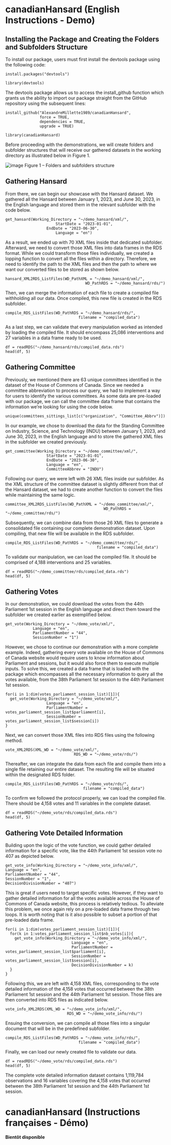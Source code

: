 # canadianHansard (English Instructions - Demo)

## Installing the Package and Creating the Folders and Subfolders Structure
To install our package, users must first install the devtools package using the following code:

```
install.packages("devtools")
  
library(devtools)
```
 
The devtools package allows us to access the install_github function which grants us the ability to import our package straight from the GitHub repository using the subsequent lines:
 
```
install_github("AlexandreMillette1989/canadianHansard",
               force = TRUE,
               dependencies = TRUE,
               upgrade = TRUE)
  
library(canadianHansard)
```

Before proceeding with the demonstrations, we will create folders and subfolder structures that will receive our gathered datasets in the working directory as illustrated below in Figure 1. 

![image](https://github.com/AlexandreMillette1989/canadianHansard/assets/68613987/f97e238c-a355-4a99-a270-5067afd5f741)
Figure 1 – Folders and subfolders structure

## Gathering Hansard
From there, we can begin our showcase with the Hansard dataset. We gathered all the Hansard between January 1, 2023, and June 30, 2023, in the English language and stored them in the relevant subfolder with the code below.

```
get_hansard(Working_Directory = "~/demo_hansard/xml/",
            	      StartDate = "2023-01-01",
           	      EndDate = "2023-06-30",
            	      Language = "en")
```

As a result, we ended up with 70 XML files inside that dedicated subfolder. Afterward, we need to convert those XML files into data frames in the RDS format. While we could transform those files individually, we created a lopping function to convert all the files within a directory. Therefore, we need to identify the path to the XML files and then the path to where we want our converted files to be stored as shown below.

```
hansard_XML2RDS_ListFiles(WD_PathXML = "~/demo_hansard/xml/",
                          		   WD_PathRDS = "~/demo_hansard/rds/")
```

Then, we can merge the information of each file to create a compiled file withholding all our data. Once compiled, this new file is created in the RDS subfolder.

```
compile_RDS_ListFiles(WD_PathRDS = "~/demo_hansard/rds/",
                     		    filename = "compiled_data")
```

As a last step, we can validate that every manipulation worked as intended by loading the compiled file. It should encompass 25,086 interventions and 27 variables in a data frame ready to be used. 

```
df = readRDS("~/demo_hansard/rds/compiled_data.rds")
head(df, 5)
```

## Gathering Committee

Previously, we mentioned there are 63 unique committees identified in the dataset of the House of Commons of Canada. Since we needed a committee abbreviation to process our query, we had to implement a way for users to identify the various committees. As some data are pre-loaded with our package, we can call the committee data frame that contains the information we’re looking for using the code below. 

```
unique(committees_sittings_list[c("organization", "Committee_Abbrv")])
```

In our example, we chose to download the data for the Standing Committee on Industry, Science, and Technology (INDU) between January 1, 2023, and June 30, 2023, in the English language and to store the gathered XML files in the subfolder we created previously. 

```
get_committee(Working_Directory = "~/demo_committee/xml/",
              	  StartDate = "2023-01-01",
              	  EndDate = "2023-06-30",
              	  Language = "en",
             	  CommitteeAbbrev = "INDU")
```

Following our query, we were left with 26 XML files inside our subfolder. As the XML structure of the committee dataset is slightly different from that of the Hansard dataset, we had to create another function to convert the files while maintaining the same logic. 

```
committee_XML2RDS_ListFiles(WD_PathXML = "~/demo_committee/xml/",
                            		       WD_PathRDS = "~/demo_committee/rds/")
```

Subsequently, we can combine data from those 26 XML files to generate a consolidated file containing our complete demonstration dataset. Upon compiling, that new file will be available in the RDS subfolder. 

```
compile_RDS_ListFiles(WD_PathRDS = "~/demo_committee/rds/",
                     	                filename = "compiled_data")
```

To validate our manipulation, we can load the compiled file. It should be comprised of 4,188 interventions and 25 variables.

```
df = readRDS("~/demo_committee/rds/compiled_data.rds")
head(df, 5)
```

## Gathering Votes

In our demonstration, we could download the votes from the 44th Parliament 1st session in the English language and direct them toward the subfolder we created earlier as exemplified below. 

```
get_vote(Working_Directory = "~/demo_vote/xml/",
        	Language = "en",
         	ParliamentNumber = "44",
         	SessionNumber = "1")
```
However, we chose to continue our demonstration with a more complete example. Indeed, gathering every vote available on the House of Commons of Canada website would require users to know information about Parliament and sessions, but it would also force them to execute multiple inputs. To solve this, we created a data frame that is loaded with the package which encompasses all the necessary information to query all the votes available, from the 38th Parliament 1st session to the 44th Parliament 1st session. 

```
for(i in 1:dim(votes_parliament_session_list)[1]){
  get_vote(Working_Directory = "~/demo_vote/xml/",
           	      Language = "en",
           	      ParliamentNumber = votes_parliament_session_list$parliament[i],
          	      SessionNumber = votes_parliament_session_list$session[i])
}
```

Next, we can convert those XML files into RDS files using the following method.

```
vote_XML2RDS(XML_WD = "~/demo_vote/xml/",
             	              RDS_WD = "~/demo_vote/rds/")
```

Thereafter, we can integrate the data from each file and compile them into a single file retaining our entire dataset. The resulting file will be situated within the designated RDS folder.

```
compile_RDS_ListFiles(WD_PathRDS = "~/demo_vote/rds/",
                      	          filename = "compiled_data")
```

To confirm we followed the protocol properly, we can load the compiled file. There should be 4,158 votes and 11 variables in the complete dataset. 

```
df = readRDS("~/demo_vote/rds/compiled_data.rds")
head(df, 5)
```

## Gathering Vote Detailed Information

Building upon the logic of the vote function, we could gather detailed information for a specific vote, like the 44th Parliament 1st session vote no 407 as depicted below.

```
get_vote_info(Working_Directory = "~/demo_vote_info/xml/",
Language = "en",
ParliamentNumber = "44",
SessionNumber = "1", 
DecisionDivisionNumber = "407")
```

This is great if users need to target specific votes. However, if they want to gather detailed information for all the votes available across the House of Commons of Canada website, this process is relatively tedious. To alleviate this problem, we once again rely on a pre-loaded data frame through two loops. It is worth noting that is it also possible to subset a portion of that pre-loaded data frame. 

```
for(i in 1:dim(votes_parliament_session_list)[1]){
  for(k in 1:votes_parliament_session_list$nb_votes[i]){
    get_vote_info(Working_Directory = "~/demo_vote_info/xml/",
                             Language = "en",
                             ParliamentNumber = votes_parliament_session_list$parliament[i],
                             SessionNumber = votes_parliament_session_list$session[i],
                             DecisionDivisionNumber = k)
  }
}
```

Following this, we are left with 4,158 XML files, corresponding to the vote detailed information of the 4,158 votes that occurred between the 38th Parliament 1st session and the 44th Parliament 1st session. Those files are then converted into RDS files as indicated below.

```
vote_info_XML2RDS(XML_WD = "~/demo_vote_info/xml/",
                  	       RDS_WD = "~/demo_vote_info/rds/")
```

Ensuing the conversion, we can compile all those files into a singular document that will be in the predefined subfolder. 

```
compile_RDS_ListFiles(WD_PathRDS = "~/demo_vote_info/rds/",
                      		    filename = "compiled_data")
```

Finally, we can load our newly created file to validate our data.

```
df = readRDS("~/demo_vote/rds/compiled_data.rds")
head(df, 5)
```

The complete vote detailed information dataset contains 1,119,784 observations and 16 variables covering the 4,158 votes that occurred between the 38th Parliament 1st session and the 44th Parliament 1st session. 

# canadianHansard (Instructions françaises - Démo)
**Bientôt disponible**
